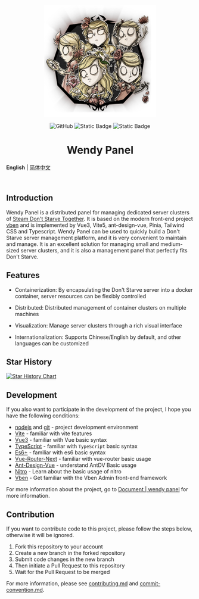<div align="center"> 
  <img alt="Wendy Panel" width="300" height="300" src="apps/web-antd/src/assets/wendy.png">
<br>

![GitHub](https://img.shields.io/github/license/dstgo/wendy) ![Static Badge](https://img.shields.io/badge/vue-3-b) ![Static Badge](https://img.shields.io/badge/vben-5-blue)

<h1>Wendy Panel</h1>

</div>

**English** | [简体中文](README.md)

<br/>

## Introduction

Wendy Panel is a distributed panel for managing dedicated server clusters of [Steam Don't Starve Together](https://store.steampowered.com/app/322330/_/). It is based on the modern front-end project [vben](https://github.com/vbenjs/vue-vben-admin) and is implemented by Vue3, Vite5, ant-design-vue, Pinia, Tailwind CSS and Typescript. Wendy Panel can be used to quickly build a Don't Starve server management platform, and it is very convenient to maintain and manage. It is an excellent solution for managing small and medium-sized server clusters, and it is also a management panel that perfectly fits Don't Starve.

## Features

- Containerization: By encapsulating the Don't Starve server into a docker container, server resources can be flexibly controlled

- Distributed: Distributed management of container clusters on multiple machines

- Visualization: Manage server clusters through a rich visual interface

- Internationalization: Supports Chinese/English by default, and other languages ​​can be customized

## Star History

<a href="https://star-history.com/#dstgo/wendy&Date">
 <picture>
   <source media="(prefers-color-scheme: dark)" srcset="https://api.star-history.com/svg?repos=dstgo/wendy&type=Date&theme=dark" />
   <source media="(prefers-color-scheme: light)" srcset="https://api.star-history.com/svg?repos=dstgo/wendy&type=Date" />
   <img alt="Star History Chart" src="https://api.star-history.com/svg?repos=dstgo/wendy&type=Date" />
 </picture>
</a>

## Development

If you also want to participate in the development of the project, I hope you have the following conditions:

- [nodejs](http://nodejs.org/) and [git](https://git-scm.com/) - project development environment
- [Vite](https://vitejs.dev/) - familiar with vite features
- [Vue3](https://v3.vuejs.org/) - familiar with Vue basic syntax
- [TypeScript](https://www.typescriptlang.org/) - familiar with `TypeScript` basic syntax
- [Es6+](http://es6.ruanyifeng.com/) - familiar with es6 basic syntax
- [Vue-Router-Next](https://next.router.vuejs.org/) - familiar with vue-router basic usage
- [Ant-Design-Vue](https://antdv.com/docs/vue/introduce-cn/) - understand AntDV Basic usage
- [Nitro](https://nitro.unjs.io/) - Learn about the basic usage of nitro
- [Vben](https://doc.vvbin.cn/) - Get familiar with the Vben Admin front-end framework

For more information about the project, go to [Document | wendy panel](https://wendy.dstgo.cn) for more information.

## Contribution

If you want to contribute code to this project, please follow the steps below, otherwise it will be ignored.

1. Fork this repository to your account
2. Create a new branch in the forked repository
3. Submit code changes in the new branch
4. Then initiate a Pull Request to this repository
5. Wait for the Pull Request to be merged

For more information, please see [contributing.md](.github/contributing.md) and [commit-convention.md](.github/commit-convention.md).
